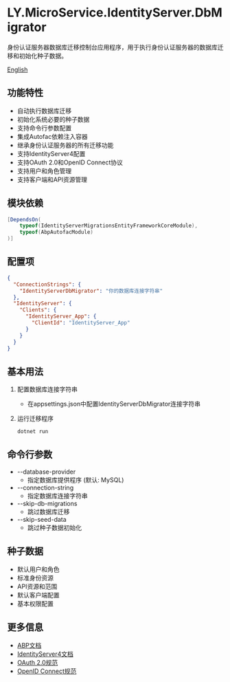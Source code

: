 # LY.MicroService.IdentityServer.DbMigrator

身份认证服务器数据库迁移控制台应用程序，用于执行身份认证服务器的数据库迁移和初始化种子数据。

[English](./README.EN.md)

## 功能特性

* 自动执行数据库迁移
* 初始化系统必要的种子数据
* 支持命令行参数配置
* 集成Autofac依赖注入容器
* 继承身份认证服务器的所有迁移功能
* 支持IdentityServer4配置
* 支持OAuth 2.0和OpenID Connect协议
* 支持用户和角色管理
* 支持客户端和API资源管理

## 模块依赖

```csharp
[DependsOn(
    typeof(IdentityServerMigrationsEntityFrameworkCoreModule),
    typeof(AbpAutofacModule)
)]
```

## 配置项

```json
{
  "ConnectionStrings": {
    "IdentityServerDbMigrator": "你的数据库连接字符串"
  },
  "IdentityServer": {
    "Clients": {
      "IdentityServer_App": {
        "ClientId": "IdentityServer_App"
      }
    }
  }
}
```

## 基本用法

1. 配置数据库连接字符串
   * 在appsettings.json中配置IdentityServerDbMigrator连接字符串

2. 运行迁移程序
   ```bash
   dotnet run
   ```

## 命令行参数

* --database-provider
  * 指定数据库提供程序 (默认: MySQL)
* --connection-string
  * 指定数据库连接字符串
* --skip-db-migrations
  * 跳过数据库迁移
* --skip-seed-data
  * 跳过种子数据初始化

## 种子数据

* 默认用户和角色
* 标准身份资源
* API资源和范围
* 默认客户端配置
* 基本权限配置

## 更多信息

* [ABP文档](https://docs.abp.io)
* [IdentityServer4文档](https://identityserver4.readthedocs.io)
* [OAuth 2.0规范](https://oauth.net/2/)
* [OpenID Connect规范](https://openid.net/connect/)
